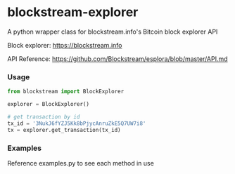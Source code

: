 # blockstream-explorer
A python wrapper class for blockstream.info's Bitcoin block explorer API

Block explorer: https://blockstream.info

API Reference: https://github.com/Blockstream/esplora/blob/master/API.md


### Usage
```python
from blockstream import BlockExplorer

explorer = BlockExplorer()

# get transaction by id
tx_id = '3NukJ6fYZJ5Kk8bPjycAnruZkE5Q7UW7i8'
tx = explorer.get_transaction(tx_id)
```

### Examples
Reference examples.py to see each method in use

